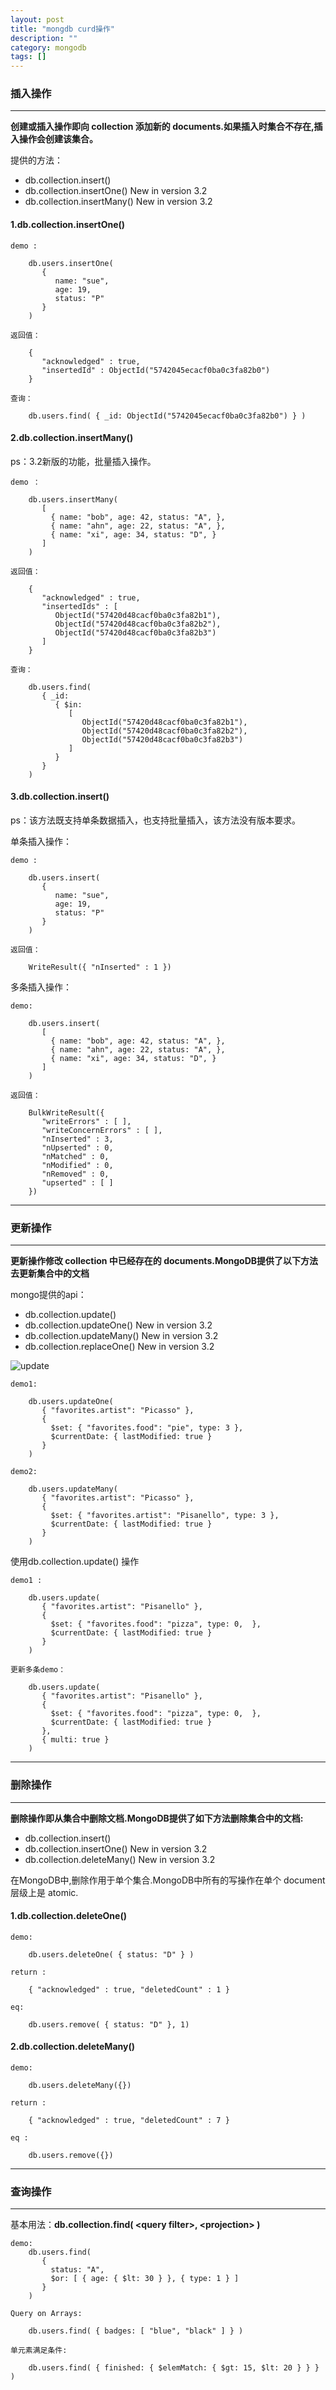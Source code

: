 ```yaml
---
layout: post
title: "mongdb curd操作"
description: ""
category: mongodb
tags: []
---
```


### 插入操作

---
**创建或插入操作即向 collection 添加新的 documents.如果插入时集合不存在,插入操作会创建该集合。**

提供的方法：

* db.collection.insert()
* db.collection.insertOne()     New in version 3.2
* db.collection.insertMany()    New in version 3.2


#### 1.db.collection.insertOne()

```
demo :

    db.users.insertOne(
       {
          name: "sue",
          age: 19,
          status: "P"
       }
    )

返回值：

    {
       "acknowledged" : true,
       "insertedId" : ObjectId("5742045ecacf0ba0c3fa82b0")
    }

查询：

    db.users.find( { _id: ObjectId("5742045ecacf0ba0c3fa82b0") } )

```

#### 2.db.collection.insertMany()

ps：3.2新版的功能，批量插入操作。

```
demo ：

    db.users.insertMany(
       [
         { name: "bob", age: 42, status: "A", },
         { name: "ahn", age: 22, status: "A", },
         { name: "xi", age: 34, status: "D", }
       ]
    )

返回值：

    {
       "acknowledged" : true,
       "insertedIds" : [
          ObjectId("57420d48cacf0ba0c3fa82b1"),
          ObjectId("57420d48cacf0ba0c3fa82b2"),
          ObjectId("57420d48cacf0ba0c3fa82b3")
       ]
    }

查询：

    db.users.find(
       { _id:
          { $in:
             [
                ObjectId("57420d48cacf0ba0c3fa82b1"),
                ObjectId("57420d48cacf0ba0c3fa82b2"),
                ObjectId("57420d48cacf0ba0c3fa82b3")
             ]
          }
       }
    )
```

#### 3.db.collection.insert()

ps：该方法既支持单条数据插入，也支持批量插入，该方法没有版本要求。

单条插入操作：

```
demo :

    db.users.insert(
       {
          name: "sue",
          age: 19,
          status: "P"
       }
    )

返回值：

    WriteResult({ "nInserted" : 1 })
```
多条插入操作：

```
demo:

    db.users.insert(
       [
         { name: "bob", age: 42, status: "A", },
         { name: "ahn", age: 22, status: "A", },
         { name: "xi", age: 34, status: "D", }
       ]
    )

返回值：

    BulkWriteResult({
       "writeErrors" : [ ],
       "writeConcernErrors" : [ ],
       "nInserted" : 3,
       "nUpserted" : 0,
       "nMatched" : 0,
       "nModified" : 0,
       "nRemoved" : 0,
       "upserted" : [ ]
    })
```
---

### 更新操作

---
**更新操作修改 collection 中已经存在的 documents.MongoDB提供了以下方法去更新集合中的文档**

mongo提供的api：

* db.collection.update()
* db.collection.updateOne()  New in version 3.2
* db.collection.updateMany() New in version 3.2
* db.collection.replaceOne() New in version 3.2

<div><img src="{{BASE_PATH}}/assets/imgs/20160802150521.png" alt="update" /></div>

```
demo1:

    db.users.updateOne(
       { "favorites.artist": "Picasso" },
       {
         $set: { "favorites.food": "pie", type: 3 },
         $currentDate: { lastModified: true }
       }
    )

demo2:

    db.users.updateMany(
       { "favorites.artist": "Picasso" },
       {
         $set: { "favorites.artist": "Pisanello", type: 3 },
         $currentDate: { lastModified: true }
       }
    )
```
使用db.collection.update() 操作

```
demo1 :

    db.users.update(
       { "favorites.artist": "Pisanello" },
       {
         $set: { "favorites.food": "pizza", type: 0,  },
         $currentDate: { lastModified: true }
       }
    )

更新多条demo：

    db.users.update(
       { "favorites.artist": "Pisanello" },
       {
         $set: { "favorites.food": "pizza", type: 0,  },
         $currentDate: { lastModified: true }
       },
       { multi: true }
    )
```
---

### 删除操作

---

**删除操作即从集合中删除文档.MongoDB提供了如下方法删除集合中的文档:**

* db.collection.insert()
* db.collection.insertOne() New in version 3.2
* db.collection.deleteMany() New in version 3.2

在MongoDB中,删除作用于单个集合.MongoDB中所有的写操作在单个 document 层级上是 atomic.

#### 1.db.collection.deleteOne()

```
demo:
    
    db.users.deleteOne( { status: "D" } )

return :
    
    { "acknowledged" : true, "deletedCount" : 1 }

eq:

    db.users.remove( { status: "D" }, 1)

```

#### 2.db.collection.deleteMany()

```
demo:

    db.users.deleteMany({})

return :

    { "acknowledged" : true, "deletedCount" : 7 }

eq :

    db.users.remove({})

```
---

### 查询操作

---

基本用法：**db.collection.find( \<query filter\>, \<projection\> )**

```
demo:
    db.users.find(
       {
         status: "A",
         $or: [ { age: { $lt: 30 } }, { type: 1 } ]
       }
    )

Query on Arrays:

    db.users.find( { badges: [ "blue", "black" ] } )

单元素满足条件:

    db.users.find( { finished: { $elemMatch: { $gt: 15, $lt: 20 } } } )

```
